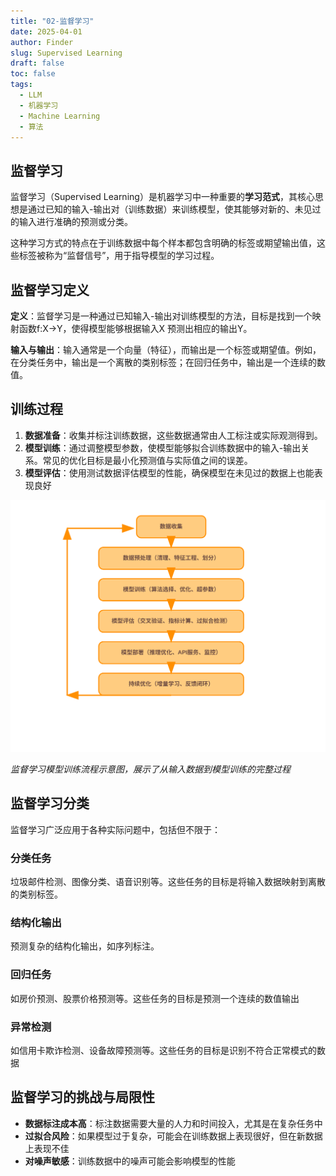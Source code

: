 ```yaml
---
title: "02-监督学习"
date: 2025-04-01
author: Finder
slug: Supervised Learning
draft: false
toc: false
tags: 
  - LLM
  - 机器学习
  - Machine Learning
  - 算法
---
```


## 监督学习

监督学习（Supervised Learning）是机器学习中一种重要的**学习范式**，其核心思想是通过已知的输入-输出对（训练数据）来训练模型，使其能够对新的、未见过的输入进行准确的预测或分类。

这种学习方式的特点在于训练数据中每个样本都包含明确的标签或期望输出值，这些标签被称为“监督信号”，用于指导模型的学习过程。

## 监督学习定义

**定义**：监督学习是一种通过已知输入-输出对训练模型的方法，目标是找到一个映射函数f:X→Y，使得模型能够根据输入X 预测出相应的输出Y。

**输入与输出**：输入通常是一个向量（特征），而输出是一个标签或期望值。例如，在分类任务中，输出是一个离散的类别标签；在回归任务中，输出是一个连续的数值。

## 训练过程

1. **数据准备**：收集并标注训练数据，这些数据通常由人工标注或实际观测得到。
2. **模型训练**：通过调整模型参数，使模型能够拟合训练数据中的输入-输出关系。常见的优化目标是最小化预测值与实际值之间的误差。
3. **模型评估**：使用测试数据评估模型的性能，确保模型在未见过的数据上也能表现良好

![监督学习训练流程](./images/ml/training_workflow.svg)

*监督学习模型训练流程示意图，展示了从输入数据到模型训练的完整过程*

## 监督学习分类

监督学习广泛应用于各种实际问题中，包括但不限于：

### 分类任务

垃圾邮件检测、图像分类、语音识别等。这些任务的目标是将输入数据映射到离散的类别标签。

### 结构化输出

预测复杂的结构化输出，如序列标注。

### **回归任务**

如房价预测、股票价格预测等。这些任务的目标是预测一个连续的数值输出

### **异常检测**

如信用卡欺诈检测、设备故障预测等。这些任务的目标是识别不符合正常模式的数据


## 监督学习的挑战与局限性

- **数据标注成本高**：标注数据需要大量的人力和时间投入，尤其是在复杂任务中
- **过拟合风险**：如果模型过于复杂，可能会在训练数据上表现很好，但在新数据上表现不佳
- **对噪声敏感**：训练数据中的噪声可能会影响模型的性能